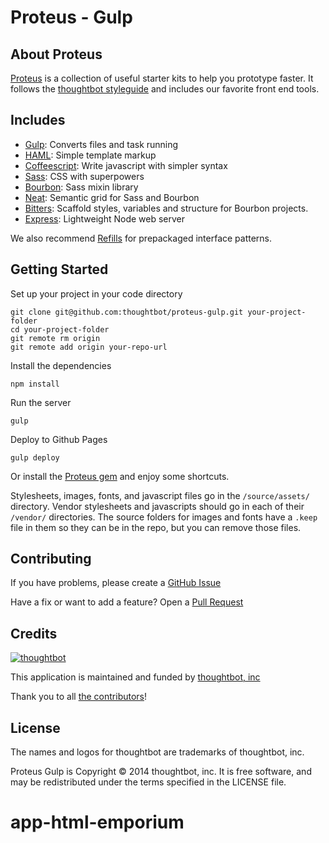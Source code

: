 # Proteus - Gulp

## About Proteus
[Proteus](http://github.com/thoughtbot/proteus) is a collection of useful
starter kits to help you prototype faster. It follows the
[thoughtbot styleguide](https://github.com/thoughtbot/guides) and includes our
favorite front end tools.

Includes
--------
* [Gulp](http://gulpjs.com): Converts files and task running
* [HAML](http://haml.info):
  Simple template markup
* [Coffeescript](http://coffeescript.org):
  Write javascript with simpler syntax
* [Sass](http://sass-lang.com):
  CSS with superpowers
* [Bourbon](http://bourbon.io):
  Sass mixin library
* [Neat](http://neat.bourbon.io):
  Semantic grid for Sass and Bourbon
* [Bitters](http://bitters.bourbon.io):
  Scaffold styles, variables and structure for Bourbon projects.
* [Express](http://expressjs.com): Lightweight Node web server

We also recommend [Refills](http://refills.bourbon.io/) for prepackaged interface patterns.

Getting Started
---------------
Set up your project in your code directory
```
git clone git@github.com:thoughtbot/proteus-gulp.git your-project-folder
cd your-project-folder
git remote rm origin
git remote add origin your-repo-url
```

Install the dependencies
```
npm install
```

Run the server
```
gulp
```

Deploy to Github Pages
```
gulp deploy
```

Or install the [Proteus gem](https://github.com/thoughtbot/proteus) and enjoy some shortcuts.

Stylesheets, images, fonts, and javascript files go in the `/source/assets/` directory.
Vendor stylesheets and javascripts should go in each of their `/vendor/` directories.
The source folders for images and fonts have a `.keep` file in them so they can be in the repo, but you can remove those files.

Contributing
------------

If you have problems, please create a
[GitHub Issue](https://github.com/thoughtbot/proteus-gulp/issues)

Have a fix or want to add a feature? Open a
[Pull Request](https://github.com/thoughtbot/proteus-gulp/pulls)


Credits
-------

[![thoughtbot](http://images.thoughtbot.com/bourbon/thoughtbot-logo.svg)](http://thoughtbot.com)

This application is maintained and funded by [thoughtbot, inc](http://thoughtbot.com/community)

Thank you to all [the contributors](https://github.com/thoughtbot/proteus-middleman/contributors)!

License
-------

The names and logos for thoughtbot are trademarks of thoughtbot, inc.

Proteus Gulp is Copyright © 2014 thoughtbot, inc. It is free software, and may be
redistributed under the terms specified in the LICENSE file.
# app-html-emporium
